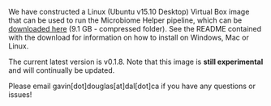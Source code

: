 We have constructed a Linux (Ubuntu v15.10 Desktop) Virtual Box image that can be used to run the Microbiome Helper pipeline, which can be [downloaded here](https://www.dropbox.com/s/o5jyy5hyo0tre08/MicrobiomeHelper_v0.1.8.tar.gz?dl=1) (9.1 GB - compressed folder). See the README contained with the download for information on how to install on Windows, Mac or Linux.

The current latest version is v0.1.8. Note that this image is **still experimental** and will continually be updated.

Please email gavin[dot]douglas[at]dal[dot]ca if you have any questions or issues!
